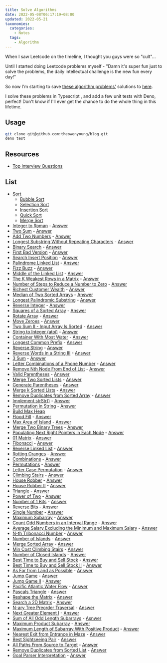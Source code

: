 ```yaml
---
title: Solve Algorithms
date: 2022-05-08T06:17:19+08:00
updated: 2022-05-21
taxonomies:
  categories:
    - Notes
  tags:
    - Algorithm
---
```


When I saw Leetcode on the timeline, I thought you guys were so "cult"...

Until I started doing Leetcode problems myself - "Damn it's super fun just to solve the problems, the daily intellectual challenge is the new fun every day!"

So now I'm starting to save [these algorithm problems'](https://leetcode.com/problemset/all/) solutions to [here](https://github.com/theowenyoung/blog/tree/main/content/algorithms).

I solve these problems in Typescript , and add a few unit tests with Deno, perfect! Don't know if I'll ever get the chance to do the whole thing in this lifetime.

<!-- more -->

## Usage

```bash
git clone git@github.com:theowenyoung/blog.git
deno test
```

## Resources

- [Top Interview Questions](https://leetcode.com/problem-list/top-interview-questions/)

## List

- [Sort](https://github.com/theowenyoung/blog/blob/main/content/algorithms/sort_test.ts)
  - [Bubble Sort](https://github.com/theowenyoung/blog/blob/main/content/algorithms/bubble_sort.ts)
  - [Selection Sort](https://github.com/theowenyoung/blog/blob/main/content/algorithms/selection_sort.ts)
  - [Insertion Sort](https://github.com/theowenyoung/blog/blob/main/content/algorithms/insertion_sort.ts)
  - [Quick Sort](https://github.com/theowenyoung/blog/blob/main/content/algorithms/quick_sort.ts)
  - [Merge Sort](https://github.com/theowenyoung/blog/blob/main/content/algorithms/merge_sort.ts)
- [Integer to Roman](https://leetcode.com/problems/integer-to-roman/) - [Answer](https://github.com/theowenyoung/blog/blob/main/content/algorithms/roman_to_integer_test.ts)
- [Two Sum](https://leetcode.com/problems/two-sum/) - [Answer](https://github.com/theowenyoung/blog/blob/main/content/algorithms/two_sum_test.ts)
- [Add Two Numbers](https://leetcode.com/problems/add-two-numbers/) - [Answer](https://github.com/theowenyoung/blog/blob/main/content/algorithms/add_two_numbers_test.ts)
- [Longest Substring Without Repeating Characters](https://leetcode.com/problems/longest-substring-without-repeating-characters/) - [Answer](https://github.com/theowenyoung/blog/blob/main/content/algorithms/longest_substring_without_repeating_characters_test.ts)
- [Binary Search](https://leetcode.com/problems/binary-search/) - [Answer](https://github.com/theowenyoung/blog/blob/main/content/algorithms/binary_search_test.ts)
- [First Bad Version](https://leetcode.com/problems/first-bad-version/) - [Answer](https://github.com/theowenyoung/blog/blob/main/content/algorithms/first_bad_version_test.ts)
- [Search Insert Position](https://leetcode.com/problems/search-insert-position/) - [Answer](https://github.com/theowenyoung/blog/blob/main/content/algorithms/search_insert_position_test.ts)
- [Palindrome Linked List](https://leetcode.com/problems/palindrome-linked-list/) - [Answer](https://github.com/theowenyoung/blog/blob/main/content/algorithms/palindrome_linked_list_test.ts)
- [Fizz Buzz](https://leetcode.com/problems/fizz-buzz/) - [Answer](https://github.com/theowenyoung/blog/blob/main/content/algorithms/fizz_buzz_test.ts)
- [Middle of the Linked List](https://leetcode.com/problems/middle-of-the-linked-list/) - [Answer](https://github.com/theowenyoung/blog/blob/main/content/algorithms/middle_of_the_linked_list_test.ts)
- [The K Weakest Rows in a Matrix](https://leetcode.com/problems/the-k-weakest-rows-in-a-matrix/) - [Answer](https://github.com/theowenyoung/blog/blob/main/content/algorithms/the_k_weakest_rows_in_a_matrix_test.ts)
- [Number of Steps to Reduce a Number to Zero](https://leetcode.com/problems/number-of-steps-to-reduce-a-number-to-zero/) - [Answer](https://github.com/theowenyoung/blog/blob/main/content/algorithms/number_of_steps_to_reduce_a_number_to_zero_test.ts)
- [Richest Customer Wealth](https://leetcode.com/problems/richest-customer-wealth/) - [Answer](https://github.com/theowenyoung/blog/blob/main/content/algorithms/richest_customer_wealth_test.ts)
- [Median of Two Sorted Arrays](https://leetcode.com/problems/median-of-two-sorted-arrays/) - [Answer](https://github.com/theowenyoung/blog/blob/main/content/algorithms/median_of_two_sorted_arrays_test.ts)
- [Longest Palindromic Substring](https://leetcode.com/problems/longest-palindromic-substring/) - [Answer](https://github.com/theowenyoung/blog/blob/main/content/algorithms/longest_palindromic_substring_test.ts)
- [Reverse Integer](https://leetcode.com/problems/reverse-integer/) - [Answer](https://github.com/theowenyoung/blog/blob/main/content/algorithms/reverse_integer_test.ts)
- [Squares of a Sorted Array](https://leetcode.com/problems/squares-of-a-sorted-array/) - [Answer](https://github.com/theowenyoung/blog/blob/main/content/algorithms/squares_of_a_sorted_array_test.ts)
- [Rotate Array](https://leetcode.com/problems/rotate-array/) - [Answer](https://github.com/theowenyoung/blog/blob/main/content/algorithms/rotate_array_test.ts)
- [Move Zeroes](https://leetcode.com/problems/move-zeroes/) - [Answer](https://github.com/theowenyoung/blog/blob/main/content/algorithms/move_zeroes_test.ts)
- [Two Sum II - Input Array Is Sorted](https://leetcode.com/problems/two-sum-ii-input-array-is-sorted/) - [Answer](https://github.com/theowenyoung/blog/blob/main/content/algorithms/two_sum_ii_input_array_is_sorted_test.ts)
- [String to Integer (atoi)](https://leetcode.com/problems/string-to-integer-atoi/) - [Answer](https://github.com/theowenyoung/blog/blob/main/content/algorithms/string_to_integer_atoi_test.ts)
- [Container With Most Water](https://leetcode.com/problems/container-with-most-water/) - [Answer](https://github.com/theowenyoung/blog/blob/main/content/algorithms/container_with_most_water_test.ts)
- [Longest Common Prefix](https://leetcode.com/problems/longest-common-prefix/) - [Answer](https://github.com/theowenyoung/blog/blob/main/content/algorithms/longest_common_prefix_test.ts)
- [Reverse String](https://leetcode.com/problems/reverse-string/) - [Answer](https://github.com/theowenyoung/blog/blob/main/content/algorithms/reverse_string_test.ts)
- [Reverse Words in a String III](https://leetcode.com/problems/reverse-words-in-a-string-iii/) - [Answer](https://github.com/theowenyoung/blog/blob/main/content/algorithms/reverse_words_in_a_string_iii_test.ts)
- [3 Sum](https://leetcode.com/problems/3sum/) - [Answer](https://github.com/theowenyoung/blog/blob/main/content/algorithms/3sum_test.ts)
- [Letter Combinations of a Phone Number](https://leetcode.com/problems/letter-combinations-of-a-phone-number/) - [Answer](https://github.com/theowenyoung/blog/blob/main/content/algorithms/letter_combinations_of_a_phone_number_test.ts)
- [Remove Nth Node From End of List](https://leetcode.com/problems/remove-nth-node-from-end-of-list/) - [Answer](https://github.com/theowenyoung/blog/blob/main/content/algorithms/remove_nth_node_from_end_of_list_test.ts)
- [Valid Parentheses](https://leetcode.com/problems/valid-parentheses/) - [Answer](https://github.com/theowenyoung/blog/blob/main/content/algorithms/valid_parentheses_test.ts)
- [Merge Two Sorted Lists](https://leetcode.com/problems/merge-two-sorted-lists/) - [Answer](https://github.com/theowenyoung/blog/blob/main/content/algorithms/merge_two_sorted_lists_test.ts)
- [Generate Parentheses](https://leetcode.com/problems/generate-parentheses/) - [Answer](https://github.com/theowenyoung/blog/blob/main/content/algorithms/generate_parentheses_test.ts)
- [Merge k Sorted Lists](https://leetcode.com/problems/merge-k-sorted-lists/) - [Answer](https://github.com/theowenyoung/blog/blob/main/content/algorithms/merge_k_sorted_lists_test.ts)
- [Remove Duplicates from Sorted Array](https://leetcode.com/problems/remove-duplicates-from-sorted-array/) - [Answer](https://github.com/theowenyoung/blog/blob/main/content/algorithms/remove_duplicates_from_sorted_array_test.ts)
- [Implement strStr()](https://leetcode.com/problems/implement-strstr/) - [Answer](https://github.com/theowenyoung/blog/blob/main/content/algorithms/implement_strstr_test.ts)
- [Permutation in String](https://leetcode.com/problems/permutation-in-string/) - [Answer](https://github.com/theowenyoung/blog/blob/main/content/algorithms/permutation_in_string_test.ts)
- [Build Max Heap](https://github.com/theowenyoung/blog/blob/main/content/algorithms/build_max_heap_test.ts)
- [Flood Fill](https://leetcode.com/problems/flood-fill/) - [Answer](https://github.com/theowenyoung/blog/blob/main/content/algorithms/flood_fill_test.ts)
- [Max Area of Island](https://leetcode.com/problems/max-area-of-island/) - [Answer](https://github.com/theowenyoung/blog/blob/main/content/algorithms/max_area_of_island_test.ts)
- [Merge Two Binary Trees](https://leetcode.com/problems/merge-two-binary-trees/submissions/) - [Answer](https://github.com/theowenyoung/blog/blob/main/content/algorithms/merge_two_binary_trees_test.ts)
- [Populating Next Right Pointers in Each Node](https://leetcode.com/problems/populating-next-right-pointers-in-each-node/) - [Answer](https://github.com/theowenyoung/blog/blob/main/content/algorithms/populating_next_right_pointers_in_each_node_test.ts)
- [01 Matrix](https://leetcode.com/problems/01-matrix/) - [Answer](https://github.com/theowenyoung/blog/blob/main/content/algorithms/01_matrix_test.ts)
- [Fibonacci](https://leetcode.com/problems/fibonacci-number/) - [Answer](https://github.com/theowenyoung/blog/blob/main/content/algorithms/fibonacci_test.ts)
- [Reverse Linked List](https://leetcode.com/problems/reverse-linked-list/) - [Answer](https://github.com/theowenyoung/blog/blob/main/content/algorithms/reverse_linked_list_test.ts)
- [Rotting Oranges](https://leetcode.com/problems/rotting-oranges/) - [Answer](https://github.com/theowenyoung/blog/blob/main/content/algorithms/rotting_oranges_test.ts)
- [Combinations](https://leetcode.com/problems/combinations/) - [Answer](https://github.com/theowenyoung/blog/blob/main/content/algorithms/combinations_test.ts)
- [Permutations](https://leetcode.com/problems/permutations/) - [Answer](https://github.com/theowenyoung/blog/blob/main/content/algorithms/permutations_test.ts)
- [Letter Case Permutation](https://leetcode.com/problems/letter-case-permutation/) - [Answer](https://github.com/theowenyoung/blog/blob/main/content/algorithms/letter_case_permutation_test.ts)
- [Climbing Stairs](https://leetcode.com/problems/climbing-stairs/) - [Answer](https://github.com/theowenyoung/blog/blob/main/content/algorithms/climbing_stairs_test.ts)
- [House Robber](https://leetcode.com/problems/house-robber/) - [Answer](https://github.com/theowenyoung/blog/blob/main/content/algorithms/house_robber_test.ts)
- [House Robber II](https://leetcode.com/problems/house-robber-ii/) - [Answer](https://github.com/theowenyoung/blog/blob/main/content/algorithms/house_robber_ii_test.ts)
- [Triangle](https://leetcode.com/problems/triangle/) - [Answer](https://github.com/theowenyoung/blog/blob/main/content/algorithms/triangle_test.ts)
- [Power of Two](https://leetcode.com/problems/power-of-two/) - [Answer](https://github.com/theowenyoung/blog/blob/main/content/algorithms/power_of_two_test.ts)
- [Number of 1 Bits](https://leetcode.com/problems/number-of-1-bits/) - [Answer](https://github.com/theowenyoung/blog/blob/main/content/algorithms/number_of_1_bits_test.ts)
- [Reverse Bits](https://leetcode.com/problems/reverse-bits/) - [Answer](https://github.com/theowenyoung/blog/blob/main/content/algorithms/reverse_bits_test.ts)
- [Single Number](https://leetcode.com/problems/single-number/) - [Answer](https://github.com/theowenyoung/blog/blob/main/content/algorithms/single_number_test.ts)
- [Maximum Subarray](https://leetcode.com/problems/maximum-subarray/) - [Answer](https://github.com/theowenyoung/blog/blob/main/content/algorithms/maximum_subarray_test.ts)
- [Count Odd Numbers in an Interval Range](https://leetcode.com/problems/count-odd-numbers-in-an-interval-range/) - [Answer](https://github.com/theowenyoung/blog/blob/main/content/algorithms/count_odd_numbers_in_an_interval_range_test.ts)
- [Average Salary Excluding the Minimum and Maximum Salary](https://leetcode.com/problems/average-salary-excluding-the-minimum-and-maximum-salary/) - [Answer](https://github.com/theowenyoung/blog/blob/main/content/algorithms/average_salary_excluding_the_minimum_and_maximum_salary_test.ts)
- [N-th Tribonacci Number](https://leetcode.com/problems/n-th-tribonacci-number/) - [Answer](https://github.com/theowenyoung/blog/blob/main/content/algorithms/n_th_tribonacci_number_test.ts)
- [Number of Islands](https://leetcode.com/problems/number-of-islands/) - [Answer](https://github.com/theowenyoung/blog/blob/main/content/algorithms/number_of_islands_test.ts)
- [Merge Sorted Array](https://leetcode.com/problems/merge-sorted-array/) - [Answer](https://github.com/theowenyoung/blog/blob/main/content/algorithms/merge_sorted_array_test.ts)
- [Min Cost Climbing Stairs](https://leetcode.com/problems/min-cost-climbing-stairs/) - [Answer](https://github.com/theowenyoung/blog/blob/main/content/algorithms/min_cost_climbing_stairs_test.ts)
- [Number of Closed Islands](https://leetcode.com/problems/number-of-closed-islands/) - [Answer](https://github.com/theowenyoung/blog/blob/main/content/algorithms/number_of_closed_islands_test.ts)
- [Best Time to Buy and Sell Stock](https://leetcode.com/problems/best-time-to-buy-and-sell-stock/) - [Answer](https://github.com/theowenyoung/blog/blob/main/content/algorithms/best_time_to_buy_and_sell_stock_test.ts)
- [Best Time to Buy and Sell Stock II](https://leetcode.com/problems/best-time-to-buy-and-sell-stock-ii/) - [Answer](https://github.com/theowenyoung/blog/blob/main/content/algorithms/best_time_to_buy_and_sell_stock_ii_test.ts)
- [As Far from Land as Possible](https://leetcode.com/problems/as-far-from-land-as-possible/) - [Answer](https://github.com/theowenyoung/blog/blob/main/content/algorithms/as_far_from_land_as_possible_test.ts)
- [Jump Game](https://leetcode.com/problems/jump-game/) - [Answer](https://github.com/theowenyoung/blog/blob/main/content/algorithms/jump_game_test.ts)
- [Jump Game II](https://leetcode.com/problems/jump-game-ii/) - [Answer](https://github.com/theowenyoung/blog/blob/main/content/algorithms/jump_game_ii_test.ts)
- [Pacific Atlantic Water Flow](https://leetcode.com/problems/pacific-atlantic-water-flow/) - [Answer](https://github.com/theowenyoung/blog/blob/main/content/algorithms/pacific_atlantic_water_flow_test.ts)
- [Pascals Triangle](https://leetcode.com/problems/pascals-triangle/) - [Answer](https://github.com/theowenyoung/blog/blob/main/content/algorithms/pascals_triangle_test.ts)
- [Reshape the Matrix](https://leetcode.com/problems/reshape-the-matrix/) - [Answer](https://github.com/theowenyoung/blog/blob/main/content/algorithms/reshape_the_matrix_test.ts)
- [Search a 2D Matrix](https://leetcode.com/problems/search-a-2d-matrix/) - [Answer](https://github.com/theowenyoung/blog/blob/main/content/algorithms/search_a_2d_matrix_test.ts)
- [N-ary Tree Preorder Traversal](https://leetcode.com/problems/n-ary-tree-preorder-traversal/) - [Answer](https://github.com/theowenyoung/blog/blob/main/content/algorithms/n_ary_tree_preorder_traversal_test.ts)
- [Next Greater Element I](https://leetcode.com/problems/next-greater-element-i/) - [Answer](https://github.com/theowenyoung/blog/blob/main/content/algorithms/next_greater_element_i_test.ts)
- [Sum of All Odd Length Subarrays](https://leetcode.com/problems/sum-of-all-odd-length-subarrays/) - [Asnwer](https://github.com/theowenyoung/blog/blob/main/content/algorithms/sum_of_all_odd_length_subarrays_test.ts)
- [Maximum Product Subarray](https://leetcode.com/problems/maximum-product-subarray/) - [Answer](https://github.com/theowenyoung/blog/blob/main/content/algorithms/maximum_product_subarray_test.ts)
- [Maximum Length of Subarray With Positive Product](https://leetcode.com/problems/maximum-length-of-subarray-with-positive-product/) - [Answer](https://github.com/theowenyoung/blog/blob/main/content/algorithms/maximum_length_of_subarray_with_positive_product_test.ts)
- [Nearest Exit from Entrance in Maze](https://leetcode.com/problems/nearest-exit-from-entrance-in-maze/) - [Answer](https://github.com/theowenyoung/blog/blob/main/content/algorithms/nearest_exit_from_entrance_in_maze_test.ts)
- [Best Sightseeing Pair](https://leetcode.com/problems/best-sightseeing-pair/) - [Answer](https://github.com/theowenyoung/blog/blob/main/content/algorithms/best_sightseeing_pair_test.ts)
- [All Paths From Source to Target](https://leetcode.com/problems/all-paths-from-source-to-target/) - [Answer](https://github.com/theowenyoung/blog/blob/main/content/algorithms/all_paths_from_source_to_target_test.ts)
- [Remove Duplicates from Sorted List](https://leetcode.com/problems/remove-duplicates-from-sorted-list/) - [Answer](https://github.com/theowenyoung/blog/blob/main/content/algorithms/remove_duplicates_from_sorted_list_test.ts)
- [Goal Parser Interpretation](https://leetcode.com/problems/goal-parser-interpretation/) - [Answer](https://github.com/theowenyoung/blog/blob/main/content/algorithms/goal_parser_interpretation_test.ts)
